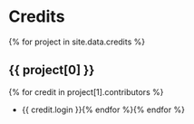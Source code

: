 # Credits

{% for project in site.data.credits %}

## {{ project[0] }}
{% for credit in project[1].contributors %}
* {{ credit.login }}{% endfor %}{% endfor %}